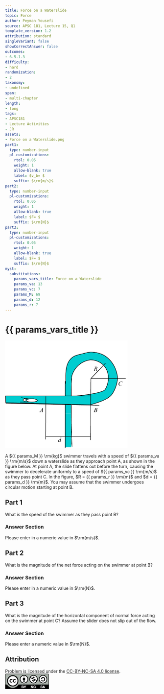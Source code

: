 ```yaml
---
title: Force on a Waterslide
topic: Force
author: Peyman Yousefi
source: APSC 181, Lecture 15, Q1
template_version: 1.2
attribution: standard
singleVariant: false
showCorrectAnswer: false
outcomes:
- 6.5.1.3
difficulty:
- hard
randomization:
- 2
taxonomy:
- undefined
span:
- multi-chapter
length:
- long
tags:
- APSC181
- Lecture Activities
- JR
assets:
- Force on a Waterslide.png
part1:
  type: number-input
  pl-customizations:
    rtol: 0.05
    weight: 1
    allow-blank: true
    label: $v_b= $
    suffix: $\rm{m/s}$
part2:
  type: number-input
  pl-customizations:
    rtol: 0.05
    weight: 1
    allow-blank: true
    label: $F= $
    suffix: $\rm{N}$
part3:
  type: number-input
  pl-customizations:
    rtol: 0.05
    weight: 1
    allow-blank: true
    label: $F= $
    suffix: $\rm{N}$
myst:
  substitutions:
    params_vars_title: Force on a Waterslide
    params_va: 13
    params_vc: 7
    params_M: 69
    params_d: 12
    params_r: 7
---
```

# {{ params_vars_title }}
<img src="Force on a Waterslide.png" width=400>

A ${{ params_M }} \rm{kg}$ swimmer travels with a speed of ${{ params_va }} \rm{m/s}$ down a waterslide as they approach point A, as shown in the figure below.
At point A, the slide flattens out before the turn, causing the swimmer to decelerate uniformly to a speed of ${{ params_vc }} \rm{m/s}$ as they pass point C.
In the figure, $R = {{ params_r }} \rm{m}$ and $d = {{ params_d }} \rm{m}$.
You may assume that the swimmer undergoes circular motion starting at point B.

## Part 1

What is the speed of the swimmer as they pass point B?

### Answer Section

Please enter in a numeric value in $\rm{m/s}$.

## Part 2

What is the magnitude of the net force acting on the swimmer at point B?

### Answer Section

Please enter in a numeric value in $\rm{N}$.

## Part 3

What is the magnitude of the horizontal component of normal force acting on the swimmer at point C? Assume the slider does not slip out of the flow.

### Answer Section

Please enter a numeric value in $\rm{N}$.

## Attribution

Problem is licensed under the [CC-BY-NC-SA 4.0 license](https://creativecommons.org/licenses/by-nc-sa/4.0/).<br> ![The Creative Commons 4.0 license requiring attribution-BY, non-commercial-NC, and share-alike-SA license.](https://raw.githubusercontent.com/firasm/bits/master/by-nc-sa.png)